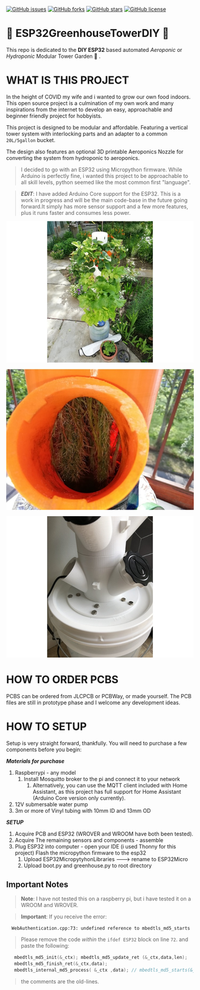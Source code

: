 [![GitHub issues](https://img.shields.io/github/issues/ZanzyTHEbar/ESP32GreenhouseTowerDIY?style=plastic)](https://github.com/ZanzyTHEbar/ESP32GreenhouseTowerDIY/issues) [![GitHub forks](https://img.shields.io/github/forks/ZanzyTHEbar/ESP32GreenhouseTowerDIY?style=plastic)](https://github.com/ZanzyTHEbar/ESP32GreenhouseTowerDIY/network) [![GitHub stars](https://img.shields.io/github/stars/ZanzyTHEbar/ESP32GreenhouseTowerDIY?style=plastic)](https://github.com/ZanzyTHEbar/ESP32GreenhouseTowerDIY/stargazers) [![GitHub license](https://img.shields.io/github/license/ZanzyTHEbar/ESP32GreenhouseTowerDIY?style=plastic)](https://github.com/ZanzyTHEbar/ESP32GreenhouseTowerDIY/blob/main/LICENSE)

# :seedling: ESP32GreenhouseTowerDIY :seedling:

This repo is dedicated to the **DIY ESP32** based automated *Aeroponic* or *Hydroponic* Modular Tower Garden :cactus: .

# WHAT IS THIS PROJECT

In the height of COVID my wife and i wanted to grow our own food indoors. This open source project is a culmination of my own work and many inspirations from the internet to develop an easy, approachable and beginner friendly project for hobbyists.

This project is designed to be modular and affordable. Featuring a vertical tower system with interlocking parts and an adapter to a common `20L/5gallon` bucket.

The design also features an optional 3D printable Aeroponics Nozzle for converting the system from hydroponic to aeroponics.  

> I decided to go with an ESP32 using Micropython firmware. While Arduino is perfectly fine, i wanted this project to be approachable to all skill levels, python seemed like the most common first "language".

> ***EDIT***: I have added Arduino Core support for the ESP32. This is a work in progress and will be the main code-base in the future going forward.It simply has more sensor support and a few more features, plus it runs faster and consumes less power.

![tower garden](https://github.com/ZanzyTHEbar/ESP32GreenhouseTowerDIY/blob/main/3D%20Printing%20Files/Modular%20Hydroponic%20Tower%20Garden/images/IMG_20190523_094749.jpg)

![tower garden](https://github.com/ZanzyTHEbar/ESP32GreenhouseTowerDIY/blob/main/3D%20Printing%20Files/Modular%20Hydroponic%20Tower%20Garden/images/IMG_20200518_074307.jpg)

![tower garden](https://github.com/ZanzyTHEbar/ESP32GreenhouseTowerDIY/blob/main/3D%20Printing%20Files/5%20Gallon%20(20L)%20Bucket%20Lid%20Adapter/images/IMG_5375.JPG)

# HOW TO ORDER PCBS

PCBS can be ordered from JLCPCB or PCBWay, or made yourself. The PCB files are still in prototype phase and I welcome any development ideas.

# HOW TO SETUP

Setup is very straight forward, thankfully. You will need to purchase a few components before you begin:

***Materials for purchase***

1. Raspberrypi - any model
   1. Install Mosquitto broker to the pi and connect it to your network
      1. Alternatively, you can use the MQTT client included with Home Assistant, as this project has full support for Home Assistant (Arduino Core version only currently).
2. 12V submersable water pump
3. 3m or more of Vinyl tubing with 10mm ID and 13mm OD

***SETUP***

1. Acquire PCB and ESP32 (WROVER and WROOM have both been tested).
2. Acquire The remaining sensors and components - assemble
3. Plug ESP32 into computer - open your IDE (i used Thonny for this project) Flash the micropython firmware to the esp32
   1. Upload ESP32MicropytyhonLibraries ---> rename to ESP32Micro
   2. Upload boot.py and greenhouse.py to root directory

## Important Notes

> **Note**: I have not tested this on a raspberry pi, but i have tested it on a WROOM and WROVER.

> **Important**: If you receive the error:

      WebAuthentication.cpp:73: undefined reference to mbedtls_md5_starts

> Please remove the code *within* the `ifdef ESP32` block on line `72`. and paste the following:

```ino
   mbedtls_md5_init(&_ctx); mbedtls_md5_update_ret (&_ctx,data,len);
   mbedtls_md5_finish_ret(&_ctx,data);
   mbedtls_internal_md5_process( &_ctx ,data); // mbedtls_md5_starts(&_ctx); // mbedtls_md5_update(&_ctx, data, len); // mbedtls_md5_finish(&_ctx, _buf);
```

> the comments are the old-lines.
